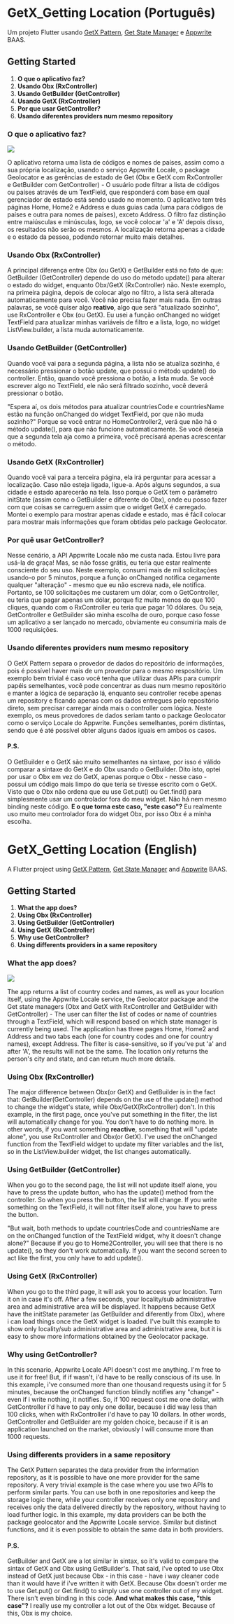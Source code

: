 # GetX_Getting Location (Português)

Um projeto Flutter usando [GetX Pattern](https://kauemurakami.github.io/getx_pattern/?fbclid=IwAR1ejnKLnVZxJ9Diora2GI0ghEIIeKuvIjpmIUr2-QR1nZ_lf5UgQWzUjt4#home), [Get State Manager](https://pub.dev/packages/get) e [Appwrite](https://appwrite.io/) BAAS. 

## Getting Started

1. **O que o aplicativo faz?**
2. **Usando Obx (RxController)**
3. **Usando GetBuilder (GetController)**
4. **Usando GetX (RxController)**
5. **Por que usar GetController?**
6. **Usando diferentes providers num mesmo repository**

### O que o aplicativo faz?

![](demonstration.gif)

O aplicativo retorna uma lista de códigos e nomes de países, assim como a sua própria localização, usando o serviço Appwrite Locale, o package Geolocator e as gerências de estado de Get (Obx e GetX com RxController e GetBuilder com GetController) - O usuário pode filtrar a lista de códigos ou países através de um TextField, que responderá com base em qual gerenciador de estado está sendo usado no momento. O aplicativo tem três páginas Home, Home2 e Address e duas guias cada (uma para códigos de países e outra para nomes de países), exceto Address. O filtro faz distinção entre maiúsculas e minúsculas, logo, se você colocar 'a' e 'A' depois disso, os resultados não serão os mesmos. A localização retorna apenas a cidade e o estado da pessoa, podendo retornar muito mais detalhes. 

### Usando Obx (RxController)

A principal diferença entre Obx (ou GetX) e GetBuilder está no fato de que: GetBuilder (GetController) depende do uso do método update() para alterar o estado do widget, enquanto Obx/GetX (RxController) não. Neste exemplo, na primeira página, depois de colocar algo no filtro, a lista será alterada automaticamente para você. Você não precisa fazer mais nada. Em outras palavras, se você quiser algo **reativo**, algo que será "atualizado sozinho", use RxController e Obx (ou GetX). Eu usei a função onChanged no widget TextField para atualizar minhas variáveis de filtro e a lista, logo, no widget ListView.builder, a lista muda automaticamente. 

### Usando GetBuilder (GetController) 

Quando você vai para a segunda página, a lista não se atualiza sozinha, é necessário pressionar o botão update, que possui o método update() do controller. Então, quando você pressiona o botão, a lista muda. Se você escrever algo no TextField, ele não será filtrado sozinho, você deverá pressionar o botão. 

"Espera aí, os dois métodos para atualizar countriesCode e countriesName estão na função onChanged do widget TextField, por que não muda sozinho?" 
Porque se você entrar no HomeController2, verá que não há o método update(), para que não funcione automaticamente. Se você deseja que a segunda tela aja como a primeira, você precisará apenas acrescentar o método.

### Usando GetX (RxController)

Quando você vai para a terceira página, ela irá perguntar para acessar a localização. Caso não esteja ligada, ligue-a. Após alguns segundos, a sua cidade e estado aparecerão na tela. Isso porque o GetX tem o parâmetro initState (assim como o GetBuilder e diferente do Obx), onde eu posso fazer com que coisas se carreguem assim que o widget GetX é carregado. Montei o exemplo para mostrar apenas cidade e estado, mas é fácil colocar para mostrar mais informações que foram obtidas pelo package Geolocator. 

### Por quê usar GetController?

Nesse cenário, a API Appwrite Locale não me custa nada. Estou livre para usá-la de graça! Mas, se não fosse grátis, eu teria que estar realmente consciente do seu uso. Neste exemplo, consumi mais de mil solicitações usando-o por 5 minutos, porque a função onChanged notifica cegamente qualquer "alteração" - mesmo que eu não escreva nada, ele notifica. Portanto, se 100 solicitações me custarem um dólar, com o GetController, eu teria que pagar apenas um dólar, porque fiz muito menos do que 100 cliques, quando com o RxController eu teria que pagar 10 dólares. Ou seja, GetController e GetBuilder são minha escolha de ouro, porque caso fosse um aplicativo a ser lançado no mercado, obviamente eu consumiria mais de 1000 requisições.

### Usando diferentes providers num mesmo repository

O GetX Pattern separa o provedor de dados do repositório de informações, pois é possível haver mais de um provedor para o mesmo respositório. Um exemplo bem trivial é caso você tenha que utilizar duas APIs para cumprir papéis semelhantes, você pode concentrar as duas num mesmo repositório e manter a lógica de separação lá, enquanto seu controller recebe apenas um repository e ficando apenas com os dados entregues pelo repositório direto, sem precisar carregar ainda mais o controller com lógica. Neste exemplo, os meus provedores de dados seriam tanto o package Geolocator como o serviço Locale do Appwrite. Funções semelhantes, porém distintas, sendo que é até possível obter alguns dados iguais em ambos os casos. 

#### P.S.

O GetBuilder e o GetX são muito semelhantes na sintaxe, por isso é válido comparar a sintaxe do GetX e do Obx usando o GetBuilder. Dito isto, optei por usar o Obx em vez do GetX, apenas porque o Obx - nesse caso - possui um código mais limpo do que teria se tivesse escrito com o GetX. Visto que o Obx não ordena que eu use Get.put() ou Get.find() para simplesmente usar um controlador fora do meu widget. Não há nem mesmo binding neste código. **E o que torna este caso, "este caso"?** Eu realmente uso muito meu controlador fora do widget Obx, por isso Obx é a minha escolha.

# GetX_Getting Location (English) 

A Flutter project using [GetX Pattern](https://kauemurakami.github.io/getx_pattern/?fbclid=IwAR1ejnKLnVZxJ9Diora2GI0ghEIIeKuvIjpmIUr2-QR1nZ_lf5UgQWzUjt4#home), [Get State Manager](https://pub.dev/packages/get) and [Appwrite](https://appwrite.io/) BAAS. 

## Getting Started

1. **What the app does?**
2. **Using Obx (RxController)**
3. **Using GetBuilder (GetController)**
4. **Using GetX (RxController)**
5. **Why use GetController?**
6. **Using differents providers in a same repository**

### What the app does?

![](demonstration.gif)

The app returns a list of country codes and names, as well as your location itself, using the Appwrite Locale service, the Geolocator package and the Get state managers (Obx and GetX with RxController and GetBuilder with GetController) - The user can filter the list of codes or name of countries through a TextField, which will respond based on which state manager is currently being used. The application has three pages Home, Home2 and Address and two tabs each (one for country codes and one for country names), except Address. The filter is case-sensitive, so if you've put 'a' and after 'A', the results will not be the same. The location only returns the person's city and state, and can return much more details.

### Using Obx (RxController)

The major difference between Obx(or GetX) and GetBuilder is in the fact that: GetBuilder(GetController) depends on the use of the update() method to change the widget's state, while Obx/GetX(RxController) don't. In this example, in the first page, once you've put something in the filter, the list will automatically change for you. You don't have to do nothing more. In other words, if you want something **reactive**, something that will "update alone", you use RxController and Obx(or GetX). I've used the onChanged function from the TextField widget to update my filter variables and the list, so in the ListView.builder widget, the list changes automatically.

### Using GetBuilder (GetController) 

When you go to the second page, the list will not update itself alone, you have to press the update button, who has the update() method from the controller. So when you press the button, the list will change. If you write something on the TextField, it will not filter itself alone, you have to press the button. 

"But wait, both methods to update countriesCode and countriesName are on the onChanged function of the TextField widget, why it doesn't change alone?" 
Because if you go to Home2Controller, you will see that there is no update(), so they don't work automatically. If you want the second screen to act like the first, you only have to add update().

### Using GetX (RxController) 

When you go to the third page, it will ask you to access your location. Turn it on in case it's off. After a few seconds, your locality/sub administrative area and administrative area will be displayed. It happens because GetX have the initState parameter (as GetBuilder and diferently from Obx), where i can load things once the GetX widget is loaded. I've built this example to show only locality/sub administrative area and administrative area, but it is easy to show more informations obtained by the Geolocator package. 

### Why using GetController?

In this scenario, Appwrite Locale API doesn't cost me anything. I'm free to use it for free! But, if if wasn't, i'd have to be really conscious of its use. In this example, i've consumed more than one thousand requests using it for 5 minutes, because the onChanged function blindly notifies any "change" - even if i write nothing, it notifies. So, if 100 request cost me one dollar, with GetController i'd have to pay only one dollar, because i did way less than 100 clicks, when with RxController i'd have to pay 10 dollars. In other words, GetController and GetBuilder are my golden choice, because if it is an application launched on the market, obviously I will consume more than 1000 requests.

### Using differents providers in a same repository

The GetX Pattern separates the data provider from the information repository, as it is possible to have one more provider for the same repository. A very trivial example is the case where you use two APIs to perform similar parts. You can use both in one repositories and keep the storage logic there, while your controller receives only one repository and receives only the data delivered directly by the repository, without having to load further logic. In this example, my data providers can be both the package geolocator and the Appwrite Locale service. Similar but distinct functions, and it is even possible to obtain the same data in both providers.

#### P.S.

GetBuilder and GetX are a lot similar in sintax, so it's valid to compare the sintax of GetX and Obx using GetBuilder's. That said, i've opted to use Obx instead of GetX just because Obx - in this case - have i way cleaner code than it would have if i've written it with GetX. Because Obx doesn't order me to use Get.put() or Get.find() to simply use one controller out of my widget. There isn't even binding in this code. **And what makes this case, "this case"?** I really use my controller a lot out of the Obx widget. Because of this, Obx is my choice.  
